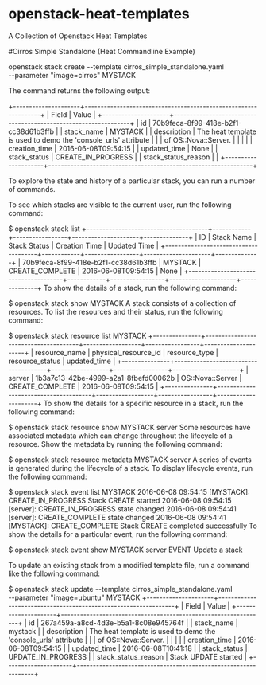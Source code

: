 # openstack-heat-templates
A Collection of Openstack Heat Templates

#Cirros Simple Standalone (Heat Commandline Example)

openstack stack create --template cirros_simple_standalone.yaml \
  --parameter "image=cirros" MYSTACK
  
The command returns the following output:

+---------------------+----------------------------------------------------------------+
| Field               | Value                                                          |
+---------------------+----------------------------------------------------------------+
| id                  | 70b9feca-8f99-418e-b2f1-cc38d61b3ffb                           |
| stack_name          | MYSTACK                                                        |
| description         | The heat template is used to demo the 'console_urls' attribute |
|                     | of OS::Nova::Server.                                           |
|                     |                                                                |
| creation_time       | 2016-06-08T09:54:15                                            |
| updated_time        | None                                                           |
| stack_status        | CREATE_IN_PROGRESS                                             |
| stack_status_reason |                                                                |
+---------------------+----------------------------------------------------------------+

To explore the state and history of a particular stack, you can run a number of commands.

To see which stacks are visible to the current user, run the following command:

$ openstack stack list
+--------------------------------------+------------+-----------------+---------------------+--------------+
| ID                                   | Stack Name | Stack Status    | Creation Time       | Updated Time |
+--------------------------------------+------------+-----------------+---------------------+--------------+
| 70b9feca-8f99-418e-b2f1-cc38d61b3ffb | MYSTACK    | CREATE_COMPLETE | 2016-06-08T09:54:15 | None         |
+--------------------------------------+------------+-----------------+---------------------+--------------+
To show the details of a stack, run the following command:

$ openstack stack show MYSTACK
A stack consists of a collection of resources. To list the resources and their status, run the following command:

$ openstack stack resource list MYSTACK
+---------------+--------------------------------------+------------------+-----------------+---------------------+
| resource_name | physical_resource_id                 | resource_type    | resource_status | updated_time        |
+---------------+--------------------------------------+------------------+-----------------+---------------------+
| server        | 1b3a7c13-42be-4999-a2a1-8fbefd00062b | OS::Nova::Server | CREATE_COMPLETE | 2016-06-08T09:54:15 |
+---------------+--------------------------------------+------------------+-----------------+---------------------+
To show the details for a specific resource in a stack, run the following command:

$ openstack stack resource show MYSTACK server
Some resources have associated metadata which can change throughout the lifecycle of a resource. Show the metadata by running the following command:

$ openstack stack resource metadata MYSTACK server
A series of events is generated during the lifecycle of a stack. To display lifecycle events, run the following command:

$ openstack stack event list MYSTACK
2016-06-08 09:54:15 [MYSTACK]: CREATE_IN_PROGRESS  Stack CREATE started
2016-06-08 09:54:15 [server]: CREATE_IN_PROGRESS  state changed
2016-06-08 09:54:41 [server]: CREATE_COMPLETE  state changed
2016-06-08 09:54:41 [MYSTACK]: CREATE_COMPLETE  Stack CREATE completed successfully
To show the details for a particular event, run the following command:

$ openstack stack event show MYSTACK server EVENT
Update a stack

To update an existing stack from a modified template file, run a command like the following command:

$ openstack stack update --template cirros_simple_standalone.yaml \
  --parameter "image=ubuntu" MYSTACK
+---------------------+----------------------------------------------------------------+
| Field               | Value                                                          |
+---------------------+----------------------------------------------------------------+
| id                  | 267a459a-a8cd-4d3e-b5a1-8c08e945764f                           |
| stack_name          | mystack                                                        |
| description         | The heat template is used to demo the 'console_urls' attribute |
|                     | of OS::Nova::Server.                                           |
|                     |                                                                |
| creation_time       | 2016-06-08T09:54:15                                            |
| updated_time        | 2016-06-08T10:41:18                                            |
| stack_status        | UPDATE_IN_PROGRESS                                             |
| stack_status_reason | Stack UPDATE started                                           |
+---------------------+----------------------------------------------------------------+
